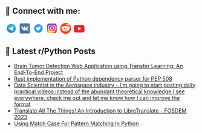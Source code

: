 ## 🔎 Connect with me:
[<img src="https://github.com/bullbesh/bullbesh/blob/main/images/Telegram.png" width="32" height="32" />](https://t.me/bullbesh)
[<img src="https://github.com/bullbesh/bullbesh/blob/main/images/VK.png" width="32" height="32" />](https://vk.com/bullbesh)
[<img src="https://github.com/bullbesh/bullbesh/blob/main/images/Twitter.png" width="32" height="32" />](https://twitter.com/bullbesh1)
[<img src="https://github.com/bullbesh/bullbesh/blob/main/images/Instagram.png" width="32" height="32" />](https://www.instagram.com/bullbesh)
[<img src="https://github.com/bullbesh/bullbesh/blob/main/images/Reddit.png" width="32" height="32" />](https://www.reddit.com/user/bullbesh)
[<img src="https://github.com/bullbesh/bullbesh/blob/main/images/YouTube.png" width="32" height="32" />](https://www.youtube.com/channel/UCtfjRs6uzgq5mfm8S06WTcg)

## 📕 Latest r/Python Posts
<!-- BLOG-POST-LIST:START -->
- [Brain Tumor Detection Web Application using Transfer Learning: An End-To-End Project](https://www.reddit.com/r/Python/comments/115mm9o/brain_tumor_detection_web_application_using/)
- [Rust implementation of Python dependency parser for PEP 508](https://www.reddit.com/r/Python/comments/115liyi/rust_implementation_of_python_dependency_parser/)
- [Data Scientist in the Aerospace industry - I&#39;m going to start posting daily practical videos instead of the abundant theoretical knowledge I see everywhere, check me out and let me know how I can improve the format](https://www.reddit.com/r/Python/comments/115l10k/data_scientist_in_the_aerospace_industry_im_going/)
- [Translate All The Things! An Introduction to LibreTranslate - FOSDEM 2023](https://www.reddit.com/r/Python/comments/115jkuo/translate_all_the_things_an_introduction_to/)
- [Using Match Case For Pattern Matching In Python](https://www.reddit.com/r/Python/comments/115i3w1/using_match_case_for_pattern_matching_in_python/)
<!-- BLOG-POST-LIST:END -->
